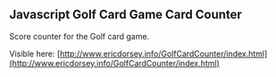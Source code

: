 ## Javascript Golf Card Game Card Counter

Score counter for the Golf card game.

Visible here: 
[http://www.ericdorsey.info/GolfCardCounter/index.html](http://www.ericdorsey.info/GolfCardCounter/index.html)